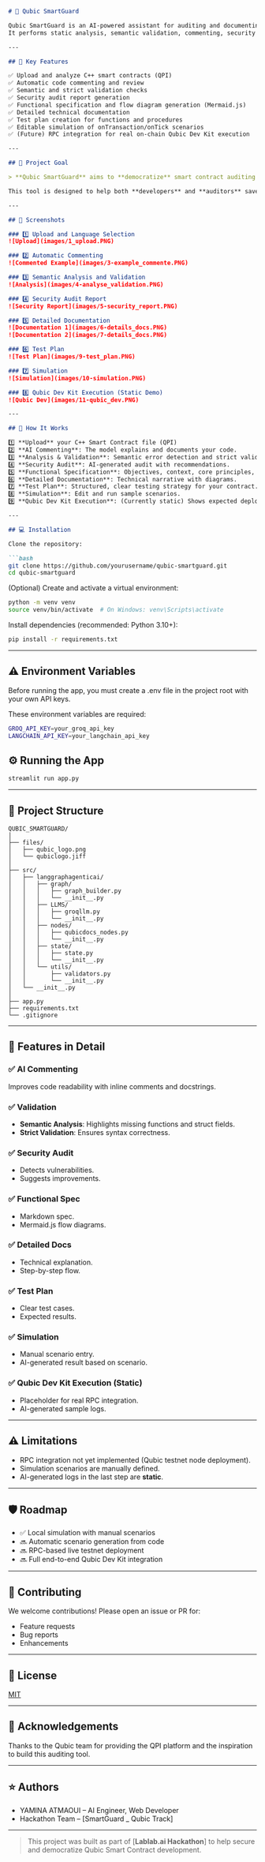 ````markdown
# 🧠 Qubic SmartGuard

Qubic SmartGuard is an AI-powered assistant for auditing and documenting Qubic Smart Contracts written in C++.  
It performs static analysis, semantic validation, commenting, security auditing, functional specification generation, test planning, simulation, and final reporting—all in an easy-to-use Streamlit interface.

---

## 🚀 Key Features

✅ Upload and analyze C++ smart contracts (QPI)  
✅ Automatic code commenting and review  
✅ Semantic and strict validation checks  
✅ Security audit report generation  
✅ Functional specification and flow diagram generation (Mermaid.js)  
✅ Detailed technical documentation  
✅ Test plan creation for functions and procedures  
✅ Editable simulation of onTransaction/onTick scenarios  
✅ (Future) RPC integration for real on-chain Qubic Dev Kit execution  

---

## 🎯 Project Goal

> **Qubic SmartGuard** aims to **democratize** smart contract auditing on the Qubic platform by providing an **accessible**, **AI-assisted**, and **complete** audit pipeline that turns raw C++ code into a fully documented and validated smart contract report.  

This tool is designed to help both **developers** and **auditors** save time while improving security and transparency.

---

## 📸 Screenshots

### 1️⃣ Upload and Language Selection
![Upload](images/1_upload.PNG)

### 2️⃣ Automatic Commenting
![Commented Example](images/3-example_commente.PNG)

### 3️⃣ Semantic Analysis and Validation
![Analysis](images/4-analyse_validation.PNG)

### 4️⃣ Security Audit Report
![Security Report](images/5-security_report.PNG)

### 5️⃣ Detailed Documentation
![Documentation 1](images/6-details_docs.PNG)
![Documentation 2](images/7-details_docs.PNG)

### 6️⃣ Test Plan
![Test Plan](images/9-test_plan.PNG)

### 7️⃣ Simulation
![Simulation](images/10-simulation.PNG)

### 8️⃣ Qubic Dev Kit Execution (Static Demo)
![Qubic Dev](images/11-qubic_dev.PNG)

---

## 🧩 How It Works

1️⃣ **Upload** your C++ Smart Contract file (QPI)  
2️⃣ **AI Commenting**: The model explains and documents your code.  
3️⃣ **Analysis & Validation**: Semantic error detection and strict validation.  
4️⃣ **Security Audit**: AI-generated audit with recommendations.  
5️⃣ **Functional Specification**: Objectives, context, core principles, and flow diagram.  
6️⃣ **Detailed Documentation**: Technical narrative with diagrams.  
7️⃣ **Test Plan**: Structured, clear testing strategy for your contract.  
8️⃣ **Simulation**: Edit and run sample scenarios.  
9️⃣ **Qubic Dev Kit Execution**: (Currently static) Shows expected deployment logs.

---

## 💻 Installation

Clone the repository:

```bash
git clone https://github.com/yourusername/qubic-smartguard.git
cd qubic-smartguard
````
(Optional) Create and activate a virtual environment:

```bash
python -m venv venv
source venv/bin/activate  # On Windows: venv\Scripts\activate
````

Install dependencies (recommended: Python 3.10+):

```bash
pip install -r requirements.txt
```

---

## ⚠️ Environment Variables
Before running the app, you must create a .env file in the project root with your own API keys.

These environment variables are required:
```bash
GROQ_API_KEY=your_groq_api_key
LANGCHAIN_API_KEY=your_langchain_api_key
```

## ⚙️ Running the App

```bash
streamlit run app.py
```

---

## 📂 Project Structure

```
QUBIC_SMARTGUARD/
│
├── files/
│   ├── qubic_logo.png
│   └── qubiclogo.jiff
│
├── src/
│   ├── langgraphagenticai/
│   │   ├── graph/
│   │   │   ├── graph_builder.py
│   │   │   └── __init__.py
│   │   ├── LLMS/
│   │   │   ├── groqllm.py
│   │   │   └── __init__.py
│   │   ├── nodes/
│   │   │   ├── qubicdocs_nodes.py
│   │   │   └── __init__.py
│   │   ├── state/
│   │   │   ├── state.py
│   │   │   └── __init__.py
│   │   └── utils/
│   │       ├── validators.py
│   │       └── __init__.py
│   └── __init__.py
│
├── app.py
├── requirements.txt
└── .gitignore
```

---

## 🌟 Features in Detail

### ✅ AI Commenting

Improves code readability with inline comments and docstrings.

### ✅ Validation

* **Semantic Analysis**: Highlights missing functions and struct fields.
* **Strict Validation**: Ensures syntax correctness.

### ✅ Security Audit

* Detects vulnerabilities.
* Suggests improvements.

### ✅ Functional Spec

* Markdown spec.
* Mermaid.js flow diagrams.

### ✅ Detailed Docs

* Technical explanation.
* Step-by-step flow.

### ✅ Test Plan

* Clear test cases.
* Expected results.

### ✅ Simulation

* Manual scenario entry.
* AI-generated result based on scenario.

### ✅ Qubic Dev Kit Execution (Static)

* Placeholder for real RPC integration.
* AI-generated sample logs.

---

## ⚠️ Limitations

* RPC integration not yet implemented (Qubic testnet node deployment).
* Simulation scenarios are manually defined.
* AI-generated logs in the last step are **static**.

---

## 🛡️ Roadmap

* ✅ Local simulation with manual scenarios
* 🔜 Automatic scenario generation from code
* 🔜 RPC-based live testnet deployment
* 🔜 Full end-to-end Qubic Dev Kit integration

---

## 🤝 Contributing

We welcome contributions!
Please open an issue or PR for:

* Feature requests
* Bug reports
* Enhancements

---

## 📜 License

[MIT](LICENSE)

---

## 🙏 Acknowledgements

Thanks to the Qubic team for providing the QPI platform and the inspiration to build this auditing tool.

---

## ⭐ Authors

* YAMINA ATMAOUI – AI Engineer, Web Developer
* Hackathon Team – \[SmartGuard _ Qubic Track]

---

> This project was built as part of \[**Lablab.ai Hackathon**] to help secure and democratize Qubic Smart Contract development.

```
